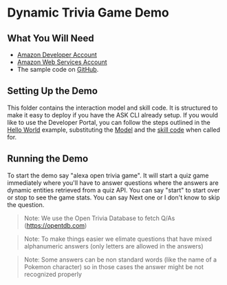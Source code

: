 # Dynamic Trivia Game Demo

## What You Will Need
*  [Amazon Developer Account](http://developer.amazon.com/alexa)
*  [Amazon Web Services Account](http://aws.amazon.com/)
*  The sample code on [GitHub](https://github.com/alexa/alexa-cookbook/tree/master/feature-demos/skill-demo-dynamic-entities/).

## Setting Up the Demo
This folder contains the interaction model and skill code.  It is structured to make it easy to deploy if you have the ASK CLI already setup.  If you would like to use the Developer Portal, you can follow the steps outlined in the [Hello World](https://github.com/alexa/skill-sample-nodejs-hello-world) example, substituting the [Model](./models/en-US.json) and the [skill code](./lambda/custom/index.js) when called for.

## Running the Demo
To start the demo say "alexa open trivia game". It will start a quiz game immediately where you'll have to answer questions where the answers are dynamic entities retrieved from a quiz API. You can say "start" to start over or stop to see the game stats. You can say Next one or I don't know to skip the question.

> Note: We use the Open Trivia Database to fetch Q/As (https://opentdb.com)

> Note: To make things easier we elimate questions that have mixed alphanumeric answers (only letters are allowed in the answers)

> Note: Some answers can be non standard words (like the name of a Pokemon character) so in those cases the answer might be not recognized properly